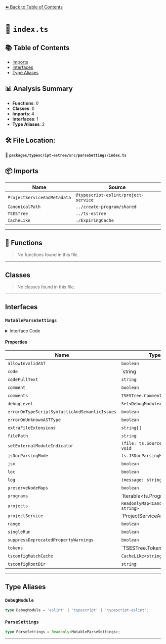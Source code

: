[⬅️ Back to Table of Contents](../../../../index.md)

# 📄 `index.ts`

## 📚 Table of Contents

- [Imports](#imports)
- [Interfaces](#interfaces)
- [Type Aliases](#type-aliases)

## 📊 Analysis Summary

- **Functions**: 0
- **Classes**: 0
- **Imports**: 4
- **Interfaces**: 1
- **Type Aliases**: 2

## 🛠️ File Location:
📂 **`packages/typescript-estree/src/parseSettings/index.ts`**

## 📦 Imports

| Name | Source |
|------|--------|
| `ProjectServiceAndMetadata` | `@typescript-eslint/project-service` |
| `CanonicalPath` | `../create-program/shared` |
| `TSESTree` | `../ts-estree` |
| `CacheLike` | `./ExpiringCache` |


---

## 🔧 Functions

> No functions found in this file.


---

## Classes

> No classes found in this file.


---

## Interfaces

### `MutableParseSettings`

<details><summary>Interface Code</summary>

```ts
export interface MutableParseSettings {
  /**
   * Prevents the parser from throwing an error if it receives an invalid AST from TypeScript.
   */
  allowInvalidAST: boolean;

  /**
   * Code of the file being parsed, or raw source file containing it.
   */
  code: string | ts.SourceFile;

  /**
   * Full text of the file being parsed.
   */
  codeFullText: string;

  /**
   * Whether the `comment` parse option is enabled.
   */
  comment: boolean;

  /**
   * If the `comment` parse option is enabled, retrieved comments.
   */
  comments: TSESTree.Comment[];

  /**
   * Which debug areas should be logged.
   */
  debugLevel: Set<DebugModule>;

  /**
   * Whether to error if TypeScript reports a semantic or syntactic error diagnostic.
   */
  errorOnTypeScriptSyntacticAndSemanticIssues: boolean;

  /**
   * Whether to error if an unknown AST node type is encountered.
   */
  errorOnUnknownASTType: boolean;

  /**
   * Any non-standard file extensions which will be parsed.
   */
  extraFileExtensions: string[];

  /**
   * Path of the file being parsed.
   */
  filePath: string;

  /**
   * Sets the external module indicator on the source file.
   * Used by Typescript to determine if a sourceFile is an external module.
   *
   * needed to always parsing `mjs`/`mts` files as ESM
   */
  setExternalModuleIndicator?: (file: ts.SourceFile) => void;

  /**
   * JSDoc parsing style to pass through to TypeScript
   */
  jsDocParsingMode: ts.JSDocParsingMode;

  /**
   * Whether parsing of JSX is enabled.
   *
   * @remarks The applicable file extension is still required.
   */
  jsx: boolean;

  /**
   * Whether to add `loc` information to each node.
   */
  loc: boolean;

  /**
   * Log function, if not `console.log`.
   */
  log: (message: string) => void;

  /**
   * Whether two-way AST node maps are preserved during the AST conversion process.
   */
  preserveNodeMaps?: boolean;

  /**
   * One or more instances of TypeScript Program objects to be used for type information.
   */
  programs: Iterable<ts.Program> | null;

  /**
   * Normalized paths to provided project paths.
   */
  projects: ReadonlyMap<CanonicalPath, string>;

  /**
   * TypeScript server to power program creation.
   */
  projectService: ProjectServiceAndMetadata | undefined;

  /**
   * Whether to add the `range` property to AST nodes.
   */
  range: boolean;

  /**
   * Whether this is part of a single run, rather than a long-running process.
   */
  singleRun: boolean;

  /**
   * Whether deprecated AST properties should skip calling console.warn on accesses.
   */
  suppressDeprecatedPropertyWarnings: boolean;

  /**
   * If the `tokens` parse option is enabled, retrieved tokens.
   */
  tokens: TSESTree.Token[] | null;

  /**
   * Caches searches for TSConfigs from project directories.
   */
  tsconfigMatchCache: CacheLike<string, string>;

  /**
   * The absolute path to the root directory for all provided `project`s.
   */
  tsconfigRootDir: string;
}
```
</details>

#### Properties

| Name | Type | Optional | Description |
|------|------|----------|-------------|
| `allowInvalidAST` | `boolean` | ✗ |  |
| `code` | `string | ts.SourceFile` | ✗ |  |
| `codeFullText` | `string` | ✗ |  |
| `comment` | `boolean` | ✗ |  |
| `comments` | `TSESTree.Comment[]` | ✗ |  |
| `debugLevel` | `Set<DebugModule>` | ✗ |  |
| `errorOnTypeScriptSyntacticAndSemanticIssues` | `boolean` | ✗ |  |
| `errorOnUnknownASTType` | `boolean` | ✗ |  |
| `extraFileExtensions` | `string[]` | ✗ |  |
| `filePath` | `string` | ✗ |  |
| `setExternalModuleIndicator` | `(file: ts.SourceFile) => void` | ✓ |  |
| `jsDocParsingMode` | `ts.JSDocParsingMode` | ✗ |  |
| `jsx` | `boolean` | ✗ |  |
| `loc` | `boolean` | ✗ |  |
| `log` | `(message: string) => void` | ✗ |  |
| `preserveNodeMaps` | `boolean` | ✓ |  |
| `programs` | `Iterable<ts.Program> | null` | ✗ |  |
| `projects` | `ReadonlyMap<CanonicalPath, string>` | ✗ |  |
| `projectService` | `ProjectServiceAndMetadata | undefined` | ✗ |  |
| `range` | `boolean` | ✗ |  |
| `singleRun` | `boolean` | ✗ |  |
| `suppressDeprecatedPropertyWarnings` | `boolean` | ✗ |  |
| `tokens` | `TSESTree.Token[] | null` | ✗ |  |
| `tsconfigMatchCache` | `CacheLike<string, string>` | ✗ |  |
| `tsconfigRootDir` | `string` | ✗ |  |


---

## Type Aliases

### `DebugModule`

```ts
type DebugModule = 'eslint' | 'typescript' | 'typescript-eslint';
```

### `ParseSettings`

```ts
type ParseSettings = Readonly<MutableParseSettings>;
```


---